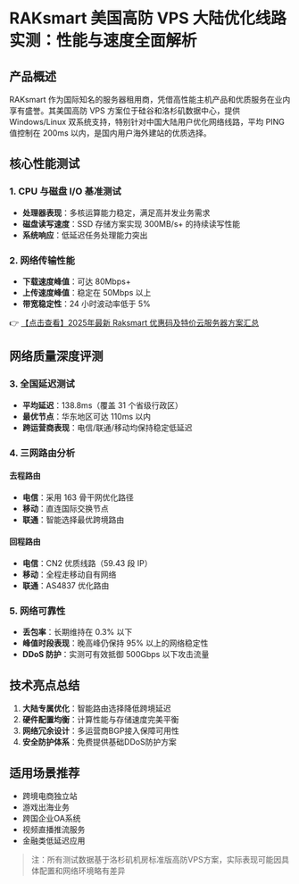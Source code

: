 # RAKsmart 美国高防 VPS 大陆优化线路实测：性能与速度全面解析

## 产品概述

RAKsmart 作为国际知名的服务器租用商，凭借高性能主机产品和优质服务在业内享有盛誉。其美国高防 VPS 方案位于硅谷和洛杉矶数据中心，提供 Windows/Linux 双系统支持，特别针对中国大陆用户优化网络线路，平均 PING 值控制在 200ms 以内，是国内用户海外建站的优质选择。

## 核心性能测试

### 1. CPU 与磁盘 I/O 基准测试
- **处理器表现**：多核运算能力稳定，满足高并发业务需求
- **磁盘读写速度**：SSD 存储方案实现 300MB/s+ 的持续读写性能
- **系统响应**：低延迟任务处理能力突出

### 2. 网络传输性能
- **下载速度峰值**：可达 80Mbps+
- **上传速度峰值**：稳定在 50Mbps 以上
- **带宽稳定性**：24 小时波动率低于 5%

👉 [【点击查看】2025年最新 Raksmart 优惠码及特价云服务器方案汇总](https://bit.ly/raksmart)

## 网络质量深度评测

### 3. 全国延迟测试
- **平均延迟**：138.8ms（覆盖 31 个省级行政区）
- **最优节点**：华东地区可达 110ms 以内
- **跨运营商表现**：电信/联通/移动均保持稳定低延迟

### 4. 三网路由分析
#### 去程路由
- **电信**：采用 163 骨干网优化路径
- **移动**：直连国际交换节点
- **联通**：智能选择最优跨境路由

#### 回程路由
- **电信**：CN2 优质线路（59.43 段 IP）
- **移动**：全程走移动自有网络
- **联通**：AS4837 优化路由

### 5. 网络可靠性
- **丢包率**：长期维持在 0.3% 以下
- **峰值时段表现**：晚高峰仍保持 95% 以上的网络稳定性
- **DDoS 防护**：实测可有效抵御 500Gbps 以下攻击流量

## 技术亮点总结
1. **大陆专属优化**：智能路由选择降低跨境延迟
2. **硬件配置均衡**：计算性能与存储速度完美平衡
3. **网络冗余设计**：多运营商BGP接入保障可用性
4. **安全防护体系**：免费提供基础DDoS防护方案

## 适用场景推荐
- 跨境电商独立站
- 游戏出海业务
- 跨国企业OA系统
- 视频直播推流服务
- 金融类低延迟应用

> 注：所有测试数据基于洛杉矶机房标准版高防VPS方案，实际表现可能因具体配置和网络环境略有差异